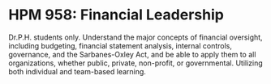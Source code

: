 # HPM 958: Financial Leadership

Dr.P.H. students only. Understand the major concepts of financial oversight, including budgeting, financial statement analysis, internal controls, governance, and the Sarbanes-Oxley Act, and be able to apply them to all organizations, whether public, private, non-profit, or governmental. Utilizing both individual and team-based learning.